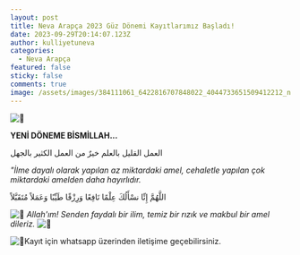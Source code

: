 ```yaml
---
layout: post
title: Neva Arapça 2023 Güz Dönemi Kayıtlarımız Başladı!
date: 2023-09-29T20:14:07.123Z
author: kulliyetuneva
categories:
  - Neva Arapça
featured: false
sticky: false
comments: true
image: /assets/images/384111061_6422816707848022_4044733651509412212_n.jpg
---
```

 ![🍁](https://static.xx.fbcdn.net/images/emoji.php/v9/ta7/2/16/1f341.png)

**YENİ DÖNEME BİSMİLLAH...**

العمل القليل بالعلم خيرٌ من العمل الكثير بالجهل

*"İlme dayalı olarak yapılan az miktardaki amel, cehaletle yapılan çok miktardaki amelden daha hayırlıdır.*



اللَّهُمَّ إِنِّا نسْأَلُكَ عِلْمًا نَافِعًا وَرِزْقًا طَيِّبًا وَعَمَلاً مُتَقَبَّلاً

![🍂](https://static.xx.fbcdn.net/images/emoji.php/v9/t28/2/16/1f342.png) *Allah'ım! Senden faydalı bir ilim, temiz bir rızık ve makbul bir amel dileriz.* ![🍂](https://static.xx.fbcdn.net/images/emoji.php/v9/t28/2/16/1f342.png)



![📍](https://static.xx.fbcdn.net/images/emoji.php/v9/tcc/2/16/1f4cd.png)Kayıt için whatsapp üzerinden iletişime geçebilirsiniz.